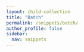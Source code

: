 ```yaml
---
layout: child-collection
title: "Batch"
permalink: /snippets/batch/
author_profile: false
sidebar:
  nav: snippets
---
```

